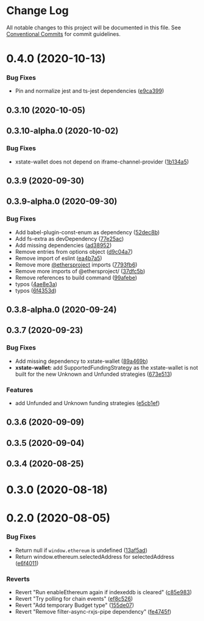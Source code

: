 # Change Log

All notable changes to this project will be documented in this file.
See [Conventional Commits](https://conventionalcommits.org) for commit guidelines.

# 0.4.0 (2020-10-13)


### Bug Fixes

* Pin and normalize jest and ts-jest dependencies ([e9ca399](https://github.com/statechannels/statechannels/commit/e9ca3997119645fdb9f558a921361171c20d66a0))



## 0.3.10 (2020-10-05)



## 0.3.10-alpha.0 (2020-10-02)


### Bug Fixes

* xstate-wallet does not depend on iframe-channel-provider ([1b134a5](https://github.com/statechannels/statechannels/commit/1b134a5c95180cdd818c5b8273f079295d4fd013))



## 0.3.9 (2020-09-30)



## 0.3.9-alpha.0 (2020-09-30)


### Bug Fixes

* Add babel-plugin-const-enum as dependency ([52dec8b](https://github.com/statechannels/statechannels/commit/52dec8b7d865b6c5c62c946364b9c3d52d8d9fc2))
* Add fs-extra as devDependency ([77e25ac](https://github.com/statechannels/statechannels/commit/77e25ac8373dd8be6ba3b16d38b16ee4c0718845))
* Add missing dependencies ([ad38952](https://github.com/statechannels/statechannels/commit/ad38952deccb9c395a8902bd652c5f4f0feaaa7a))
* Remove entries from options object ([d9c04a7](https://github.com/statechannels/statechannels/commit/d9c04a7178b768dc5b21c8e9919b3cfe596ab894))
* Remove import of eslint ([ea4b7a5](https://github.com/statechannels/statechannels/commit/ea4b7a5463d390ab639bfe216facfdf7eb0b25bd))
* Remove more [@ethersproject](https://github.com/ethersproject) imports ([7793fb6](https://github.com/statechannels/statechannels/commit/7793fb61eeb5af918954e8770719fb688faebb5f))
* Remove more imports of @ethersproject/ ([37dfc5b](https://github.com/statechannels/statechannels/commit/37dfc5b39aaa7b842cf599bad76e16f18458a0d0))
* Remove references to build command ([99afebe](https://github.com/statechannels/statechannels/commit/99afebe8b327b16f65ab4f56b81b19ee792810e2))
* typos ([4ae8e3a](https://github.com/statechannels/statechannels/commit/4ae8e3a9cf665772c7b05f7ed41d4ade37298d24))
* typos ([6f4353d](https://github.com/statechannels/statechannels/commit/6f4353de570cc5d32522ae3731a07596ea55a1f1))



## 0.3.8-alpha.0 (2020-09-24)



## 0.3.7 (2020-09-23)


### Bug Fixes

* Add missing dependency to xstate-wallet ([89a469b](https://github.com/statechannels/statechannels/commit/89a469bb14645cf3a35552609c3176af1bb81ccc))
* **xstate-wallet:** add SupportedFundingStrategy as the xstate-wallet is not built for the new Unknown and Unfunded strategies ([673e513](https://github.com/statechannels/statechannels/commit/673e513f2b733e28c0f56dd745273efcea5577cc))


### Features

* add Unfunded and Unknown funding strategies ([e5cb1ef](https://github.com/statechannels/statechannels/commit/e5cb1efbe799202f418945f4f75c8ba1a9723103))



## 0.3.6 (2020-09-09)



## 0.3.5 (2020-09-04)



## 0.3.4 (2020-08-25)



# 0.3.0 (2020-08-18)



# 0.2.0 (2020-08-05)


### Bug Fixes

* Return null if `window.ethereum` is undefined ([13af5ad](https://github.com/statechannels/statechannels/commit/13af5adb3f474de3226b89cc523b13eaf663cc35))
* Return window.ethereum.selectedAddress for selectedAddress ([e6f4011](https://github.com/statechannels/statechannels/commit/e6f40115b784648d846706229be0dc0f1229ed94))


### Reverts

* Revert "Run enableEthereum again if indexeddb is cleared" ([c85e983](https://github.com/statechannels/statechannels/commit/c85e983bdc3ae8d4497e60050fa588bcf6407432))
* Revert "Try polling for chain events" ([ef8c526](https://github.com/statechannels/statechannels/commit/ef8c5269c806827bbf55f2c0dd2a9ca1eebf3533))
* Revert "Add temporary Budget type" ([155de07](https://github.com/statechannels/statechannels/commit/155de07d14a55edfde69cab9a00d9c8eed9bf487))
* Revert "Remove filter-async-rxjs-pipe dependency" ([fe4745f](https://github.com/statechannels/statechannels/commit/fe4745fbee91d3bfba3a66ae6a1afcddb3c1b384))
